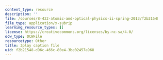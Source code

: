 ```yaml
---
content_type: resource
description: ''
file: /courses/8-422-atomic-and-optical-physics-ii-spring-2013/f2b21548d96c466c80e43be02457a968_k7DskqekDZk.srt
file_type: application/x-subrip
learning_resource_types: []
license: https://creativecommons.org/licenses/by-nc-sa/4.0/
ocw_type: OCWFile
resourcetype: Other
title: 3play caption file
uid: f2b21548-d96c-466c-80e4-3be02457a968
---
```

